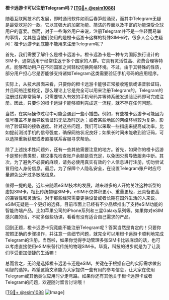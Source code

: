**橙卡远游卡可以注册Telegram吗？[[TG💪+ @esim1088](https://t.me/s/esim1088)]**

随着互联网技术的发展，即时通讯软件如雨后春笋般涌现，而其中Telegram无疑是最受欢迎的一款。它以其强大的加密功能、简洁的界面以及丰富的功能深受全球用户的喜爱。然而，对于一些海外用户来说，注册Telegram并不是一件轻而易举的事情，尤其是当他们使用的是橙卡远游卡这样的特殊SIM卡时，很多人会心生疑问：橙卡远游卡到底能不能用来注册Telegram呢？

首先，我们需要了解什么是橙卡远游卡。橙卡远游卡是一种专为国际旅行设计的SIM卡，通常适用于经常往返于多个国家的人群。它具有灵活性高、资费合理等特点，能够帮助用户在不同国家之间轻松切换网络环境。不过，由于其特殊的性质，部分用户担心它是否能够支持诸如Telegram这类需要验证手机号码的应用程序。

实际上，从技术层面来看，只要你的橙卡远游卡能够正常接收短信或语音验证码，并且网络连接稳定，那么理论上它是完全可以用来注册Telegram的。Telegram的注册过程非常简单，只需要输入有效的手机号码并等待系统发送验证码即可完成注册。因此，只要你的橙卡远游卡能够顺利完成这一流程，就不存在任何问题。

当然，在实际操作过程中可能会遇到一些小插曲。例如，有些橙卡远游卡可能因为信号覆盖不足而导致验证码无法及时送达；或者某些地区的网络环境较为复杂，影响了验证码的接收速度。针对这些问题，我们可以采取一些措施来提高成功率。比如提前测试手机的信号强度，确保网络状况良好；如果长时间未能收到验证码，可以选择重新获取或者直接联系客服寻求帮助。

除了上述技术性问题外，还有一些其他需要注意的地方。首先，如果你的橙卡远游卡是预付费类型，建议事先检查账户余额是否充足，以免因欠费导致服务中断。其次，为了避免不必要的麻烦，请务必使用真实有效的个人信息进行注册，切勿尝试冒用他人身份信息。最后，为了保障个人隐私安全，在设置Telegram账户时应尽量避免公开过多敏感信息。

值得一提的是，近年来随着eSIM技术的发展，越来越多的人开始关注这种新型的虚拟SIM卡。相比传统物理SIM卡，eSIM不仅体积更小、重量更轻，还具备更高的兼容性和灵活性。对于那些经常需要更换设备或者长期在国外生活的人来说，eSIM无疑是一个更好的选择。目前市面上已经有不少品牌推出了支持eSIM功能的智能终端产品，比如苹果公司的iPhone系列和三星Galaxy系列等。如果你对eSIM感兴趣的话，不妨多做些功课，看看有没有适合自己需求的产品。

回到正题，橙卡远游卡究竟能不能注册Telegram呢？答案当然是肯定的！只要你按照正确的步骤操作，并注意一些细节问题，就完全可以用橙卡远游卡顺利地完成Telegram的注册。当然啦，如果你觉得手动管理多张SIM卡比较麻烦的话，也可以考虑直接使用eSIM来替代传统的物理SIM卡。毕竟，科技的进步就是为了让我们享受更加便捷的生活嘛！

总而言之，无论是选择橙卡远游卡还是eSIM，关键在于根据自己的实际需求做出明智的选择。希望这篇文章能为大家提供一些有用的参考信息，让大家在使用Telegram或其他类似应用时少走弯路。如果你还有其他关于橙卡远游卡或者Telegram的问题，欢迎随时留言讨论哦！

[[TG💪+ @esim1088](https://t.me/s/esim1088) ![Image](https://i.postimg.cc/4NQfJmqS/Snipaste-2025-05-13-00-14-12.png)]